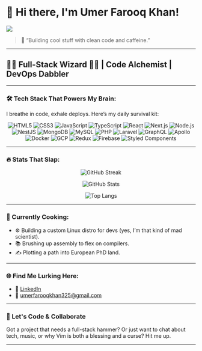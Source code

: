# 👋 Hi there, I'm Umer Farooq Khan!

![](https://komarev.com/ghpvc/?username=Umar-Khan-Yousafzai&color=fb4362)

> 💬 “Building cool stuff with clean code and caffeine.”

---

## 💼✨ Full-Stack Wizard 🧙‍♂️ | Code Alchemist | DevOps Dabbler

---

### 🛠️ Tech Stack That Powers My Brain:
I breathe in code, exhale deploys. Here’s my daily survival kit:

<p align="center">
  <img alt="HTML5" src="https://img.shields.io/badge/HTML5-E34F26?style=for-the-badge&logo=html5&logoColor=white" />
  <img alt="CSS3" src="https://img.shields.io/badge/CSS3-1572B6?style=for-the-badge&logo=css3&logoColor=white" />
  <img alt="JavaScript" src="https://img.shields.io/badge/JavaScript-F7DF1E?style=for-the-badge&logo=javascript&logoColor=black" />
  <img alt="TypeScript" src="https://img.shields.io/badge/TypeScript-3178C6?style=for-the-badge&logo=typescript&logoColor=white" />
  <img alt="React" src="https://img.shields.io/badge/React-20232A?style=for-the-badge&logo=react&logoColor=61DAFB" />
  <img alt="Next.js" src="https://img.shields.io/badge/Next.js-black?style=for-the-badge&logo=next.js&logoColor=white" />
  <img alt="Node.js" src="https://img.shields.io/badge/Node.js-339933?style=for-the-badge&logo=node.js&logoColor=white" />
  <img alt="NestJS" src="https://img.shields.io/badge/NestJS-EA2845?style=for-the-badge&logo=nestjs&logoColor=white" />
  <img alt="MongoDB" src="https://img.shields.io/badge/MongoDB-4EA94B?style=for-the-badge&logo=mongodb&logoColor=white" />
  <img alt="MySQL" src="https://img.shields.io/badge/MySQL-005C84?style=for-the-badge&logo=mysql&logoColor=white" />
  <img alt="PHP" src="https://img.shields.io/badge/PHP-777BB4?style=for-the-badge&logo=php&logoColor=white" />
  <img alt="Laravel" src="https://img.shields.io/badge/Laravel-FF2D20?style=for-the-badge&logo=laravel&logoColor=white" />
  <img alt="GraphQL" src="https://img.shields.io/badge/GraphQL-E10098?style=for-the-badge&logo=graphql&logoColor=white" />
  <img alt="Apollo" src="https://img.shields.io/badge/Apollo-311C87?style=for-the-badge&logo=apollo-graphql&logoColor=white" />
  <img alt="Docker" src="https://img.shields.io/badge/Docker-2496ED?style=for-the-badge&logo=docker&logoColor=white" />
  <img alt="GCP" src="https://img.shields.io/badge/GCP-4285F4?style=for-the-badge&logo=google-cloud&logoColor=white" />
  <img alt="Redux" src="https://img.shields.io/badge/Redux-593D88?style=for-the-badge&logo=redux&logoColor=white" />
  <img alt="Firebase" src="https://img.shields.io/badge/Firebase-FFCA28?style=for-the-badge&logo=firebase&logoColor=black" />
  <img alt="Styled Components" src="https://img.shields.io/badge/Styled_Components-db7092?style=for-the-badge&logo=styled-components&logoColor=white" />
</p>

---

### 🔥 Stats That Slap:

<p align="center">
  <img src="https://github-readme-streak-stats.herokuapp.com?user=Umar-Khan-Yousafzai&theme=tokyonight&hide_border=true&ring=fb4362&fire=fb4362&currStreakLabel=fb4362" alt="GitHub Streak" />
</p>

<p align="center">
  <img src="https://github-readme-stats.vercel.app/api?username=Umar-Khan-Yousafzai&show_icons=true&hide_border=true&bg_color=0d1117&title_color=fb4362&text_color=9e9e9e&icon_color=fb4362" alt="GitHub Stats" />
</p>

<p align="center">
  <img src="https://github-readme-stats.vercel.app/api/top-langs/?username=Umar-Khan-Yousafzai&layout=compact&hide_border=true&bg_color=0d1117&title_color=fb4362&text_color=9e9e9e" alt="Top Langs" />
</p>

---

### 🧠 Currently Cooking:
- ⚙️ Building a custom Linux distro for devs (yes, I’m that kind of mad scientist).
- 📚 Brushing up assembly to flex on compilers.
- ✍️ Plotting a path into European PhD land.

---

### 🌐 Find Me Lurking Here:
- 💼 [LinkedIn](https://www.linkedin.com/in/ukyz)
- 📧 [umerfarooqkhan325@gmail.com](mailto:umerfarooqkhan325@gmail.com)

---

### 💬 Let's Code & Collaborate
Got a project that needs a full-stack hammer? Or just want to chat about tech, music, or why Vim is both a blessing and a curse? Hit me up.

---




<!-- ### 👋 Hi there, I'm Umer Farooq Khan!

---

![](https://komarev.com/ghpvc/?username=Umar-Khan-Yousafzai&color=fb4362)

<h3>When I code, I rely on</h3>
<p>
  <img alt="html5" src="https://img.shields.io/badge/-HTML5-E34F26?style=flat-square&logo=html5&logoColor=white" />
  <img alt="Javascript" src="https://img.shields.io/badge/-javascript-f7df1c?style=flat-square&logo=javascript&logoColor=black" />
  <img alt="Bootstrap" src="https://img.shields.io/badge/-bootstrap-7953b3?style=flat-square&logo=javascript&logoColor=white" />
  <img alt="TypeScript" src="https://img.shields.io/badge/-TypeScript-007ACC?style=flat-square&logo=typescript&logoColor=white" />
  <img alt="React" src="https://img.shields.io/badge/-React-45b8d8?style=flat-square&logo=react&logoColor=white" />
  <img alt="Nodejs" src="https://img.shields.io/badge/-Nodejs-43853d?style=flat-square&logo=Node.js&logoColor=white" />
  <img alt="Webpack" src="https://img.shields.io/badge/-Webpack-8DD6F9?style=flat-square&logo=webpack&logoColor=white" />
  <img alt="Docker" src="https://img.shields.io/badge/-Docker-46a2f1?style=flat-square&logo=docker&logoColor=white" />
  <img alt="github actions" src="https://img.shields.io/badge/-Github_Actions-2088FF?style=flat-square&logo=github-actions&logoColor=white" />
  <img alt="Google Cloud Platform" src="https://img.shields.io/badge/-Google_Cloud_Platform-1a73e8?style=flat-square&logo=google-cloud&logoColor=white" />
  <img alt="Insomnia" src="https://img.shields.io/badge/-Insomnia-5849BE?style=flat-square&logo=insomnia&logoColor=white" />
  <img alt="Apollo" src="https://img.shields.io/badge/-Apollo%20GraphQL-311C87?style=flat-square&logo=apollo-graphql&logoColor=white" />
  <img alt="redux" src="https://img.shields.io/badge/-Redux-764ABC?style=flat-square&logo=redux&logoColor=white" />
  <img alt="GraphQL" src="https://img.shields.io/badge/-GraphQL-E10098?style=flat-square&logo=graphql&logoColor=white" />
  <img alt="Sass" src="https://img.shields.io/badge/-Sass-CC6699?style=flat-square&logo=sass&logoColor=white" />
  <img alt="Styled Components" src="https://img.shields.io/badge/-Styled_Components-db7092?style=flat-square&logo=styled-components&logoColor=white" />
  <img alt="git" src="https://img.shields.io/badge/-Git-F05032?style=flat-square&logo=git&logoColor=white" />
  <img alt="NestJs" src="https://img.shields.io/badge/-NestJs-ea2845?style=flat-square&logo=nestjs&logoColor=white" />
  <img alt="npm" src="https://img.shields.io/badge/-NPM-CB3837?style=flat-square&logo=npm&logoColor=white" />
  <img alt="d3js" src="https://img.shields.io/badge/-D3.js-F9A03C?style=flat-square&logo=d3.js&logoColor=white" />
  <img alt="Prettier" src="https://img.shields.io/badge/-Prettier-F7B93E?style=flat-square&logo=prettier&logoColor=white" />
  <img alt="MongoDB" src="https://img.shields.io/badge/-MongoDB-13aa52?style=flat-square&logo=mongodb&logoColor=white" />
  <img alt="Laravel" src="https://img.shields.io/badge/-Laravel-FF2D20?style=flat-square&logo=laravel&logoColor=white" />
  <img alt="PHP" src="https://img.shields.io/badge/-PHP-777BB4?style=flat-square&logo=php&logoColor=white" />
  <img alt="MySQL" src="https://img.shields.io/badge/-MySQL-4479A1?style=flat-square&logo=mysql&logoColor=white" />
  <img alt="Firebase" src="https://img.shields.io/badge/-Firebase-FFCA28?style=flat-square&logo=firebase&logoColor=black" />
</p>



<h3>My GitHub contributions summary</h3>

[![GitHub Streak](https://github-readme-streak-stats.herokuapp.com?user=Umar-Khan-Yousafzai&theme=dark&ring=fb4362&file=fb4362&currStreakNum=fb4362&currStreakLabel=fb4362&hide_border=true)](https://git.io/streak-stats)

![Umer's GitHub stats](https://github-readme-stats.vercel.app/api?username=Umar-Khan-Yousafzai&hide_border=true&show_icons=true&bg_color=151515&title_color=fb4362&icon_color=fb4362&text_bold=false&text_color=9e9e9e) -->

